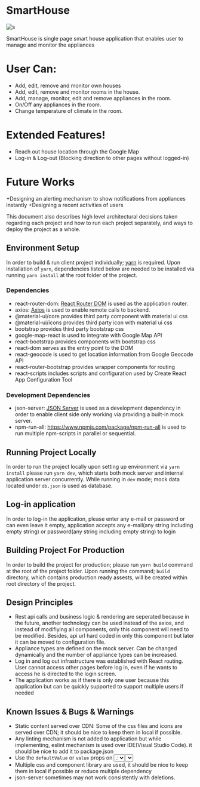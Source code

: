 # SmartHouse      
![s](https://img.shields.io/static/v1.svg?label=resiew&message=success&color=green)

SmartHouse is single page smart house application that enables user to manage and monitor the appliances

# User Can:
+ Add, edit, remove and monitor own houses
+ Add, edit, remove and monitor rooms in the house.
+ Add, manage, monitor, edit and remove appliances in the room.
+ On/Off any appliances in the room.
+ Change temperature of climate in the room.
  
# Extended Features!

+ Reach out house location through the Google Map
+ Log-in & Log-out (Blocking direction to other pages without logged-in)
  
# Future Works

+Designing an alerting mechanism to show notifications from appliances instantly
+Designing a recent activities of users
  
  
This document also describes high level architectural decisions taken regarding each project and how to run each project separately, and ways to deploy the project as a whole.

## Environment Setup
In order to build & run client project individually; [yarn](https://yarnpkg.com/en/) is required. Upon installation of `yarn`, dependencies listed below are needed to be installed via running `yarn install` at the root folder of the project.

### Dependencies

+ react-router-dom: [React Router DOM](https://github.com/ReactTraining/react-router/tree/master/packages/react-router-dom) is used as the application router.
+ axios: [Axios](https://github.com/axios/axios) is used to enable remote calls to backend.
+ @material-ui/core provides third party component with material ui css
+ @material-ui/icons provides third party icon with material ui css
+ bootstrap provides third party bootstrap css 
+ google-map-react is used to integrate with Google Map API
+ react-bootstrap provides components with bootstrap css
+ react-dom serves as the entry point to the DOM
+ react-geocode is used to get location information from Google Geocode API
+ react-router-bootstrap provides wrapper components for routing  
+ react-scripts includes scripts and configuration used by Create React App Configuration Tool

### Development Dependencies
+ json-server: [JSON Server](https://github.com/typicode/json-server) is used as a development dependency in order to enable client side only working via providing a built-in mock server.
+ npm-run-all: https://www.npmjs.com/package/npm-run-all is used to run multiple npm-scripts in parallel or sequential.

## Running Project Locally
In order to run the project locally upon setting up environment via `yarn install` please run `yarn dev`, which starts both mock server and internal application server concurrently. While running in `dev` mode; mock data located under `db.json` is used as database.

## Log-in application
In order to log-in the application, please enter any e-mail or password or can even leave it empty, application accepts any e-mail(any string including empty string) or password(any string including empty string) to login

## Building Project For Production
In order to build the project for production; please run `yarn build` command at the root of the project folder. Upon running the command; `build` directory, which contains production ready assests, will be created within root directory of the project.

## Design Principles
+ Rest api calls and business logic & rendering are seperated because in the future, another technology can be used instead of the axios, and instead of modifiying all components, only this component will need to be modified. Besides, api url hard coded in only this component but later it can be moved to configuration file.
+ Appliance types are defined on the mock server. Can be changed dynamically and the number of appliance types can be increased. 
+ Log in and log out infrastructure was established with React routing. User cannot access other pages before log in, even if he wants to access he is directed to the login screen.
+ The application works as if there is only one user because this application but can be quickly supported to support multiple users if needed


## Known Issues & Bugs & Warnings
+ Static content served over CDN: Some of the css files and icons are served over CDN; it should be nice to keep them in local if possible.
+ Any linting mechanism is not added to application but while implementing, eslint mechanism is used over IDE(Visual Studio Code). it should be nice to add it to package.json
+ Use the `defaultValue` or `value` props on <select> instead of setting `selected` on <option>.: <select> defaultValue or value property is running properly so using "selected" property is found suitable
+ Multiple css and component library are used, it should be nice to keep them in local if possible or reduce multiple dependency
+ json-server sometimes may not work consistently with deletions.
